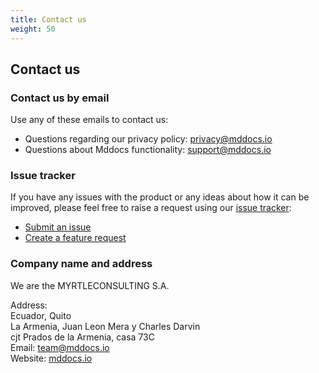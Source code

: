 ```yaml
---
title: Contact us
weight: 50
---
```



## Contact us

### Contact us by email

Use any of these emails to contact us:

 - Questions regarding our privacy policy: [privacy@mddocs.io](mailto:privacy@mddocs.io)
 - Questions about Mddocs functionality: [support@mddocs.io](mailto:support@mddocs.io)

### Issue tracker 

If you have any issues with the product or any ideas about how it can be improved, please feel free to raise a request using our [issue tracker](https://github.com/mddocs/issue-tracker):

 - [Submit an issue](https://github.com/mddocs/issue-tracker/issues/new?template=bug_report.md)
 - [Create a feature request](https://github.com/mddocs/issue-tracker/issues/new?template=feature_request.md)

### Company name and address

We are the MYRTLECONSULTING S.A.

Address: </br>
Ecuador, Quito </br>
La Armenia, Juan Leon Mera y Charles Darvin </br> 
cjt Prados de la Armenia, casa 73C </br>
Email: [team@mddocs.io](mailto:team@mddocs.io) </br>
Website: [mddocs.io](https://mddocs.io)